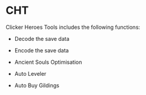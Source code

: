 # CHT
Clicker Heroes Tools includes the following functions:
  
- Decode the save data
 
- Encode the save data

- Ancient Souls Optimisation

- Auto Leveler

- Auto Buy Gildings
